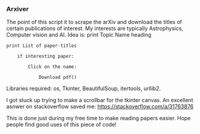 ### Arxiver

The point of this script it to scrape the arXiv and download the titles of certain publications of interest.
My interests are typically Astrophysics, Computer vision and AI. 
Idea is:
print Topic Name heading

	print List of paper-titles
	
		if interesting paper:
		
			Click on the name:
			
				Download pdf()
				
Libraries required: 
os, Tkinter, BeautifulSoup, itertools, urllib2. 

I got stuck up trying to make a scrollbar for the tkinter canvas. An excellent asnwer on stackoverflow saved me: 
https://stackoverflow.com/a/31763876

This is done just during my free time to make reading papers easier. Hope people find good uses of this piece of code!
